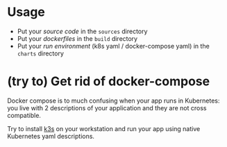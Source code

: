 # Usage
  
* Put your _source code_ in the `sources` directory
* Put your _dockerfiles_ in the `build` directory
* Put your _run environment_ (k8s yaml / docker-compose yaml) in the `charts` directory


# (try to) Get rid of docker-compose

Docker compose is to much confusing when your app runs in Kubernetes: you live with 2 descriptions of your application and they are not cross compatible.

Try to install [k3s](https://rancher.com/docs/k3s/latest/en/) on your workstation and run your app using native Kubernetes yaml descriptions.
